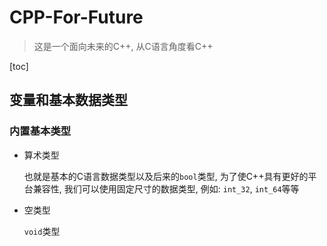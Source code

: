 # CPP-For-Future

> 这是一个面向未来的C++, 从C语言角度看C++

[toc]



## 变量和基本数据类型



### 内置基本类型

* 算术类型

  也就是基本的C语言数据类型以及后来的`bool`类型, 为了使C++具有更好的平台兼容性, 我们可以使用固定尺寸的数据类型, 例如: `int_32`, `int_64`等等

* 空类型

  `void`类型
